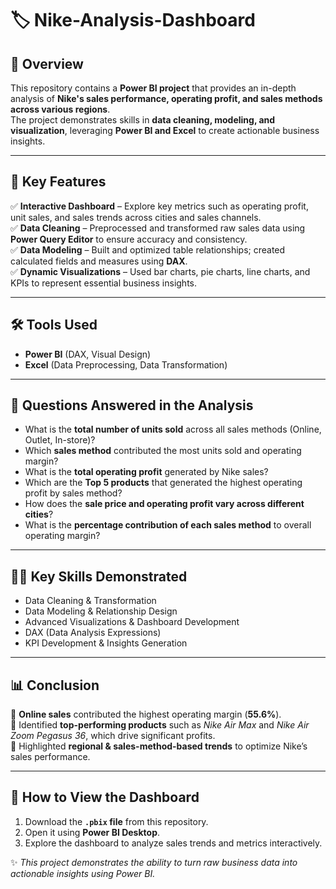 # 🏷️ Nike-Analysis-Dashboard  

## 📖 Overview  
This repository contains a **Power BI project** that provides an in-depth analysis of **Nike's sales performance, operating profit, and sales methods across various regions**.  
The project demonstrates skills in **data cleaning, modeling, and visualization**, leveraging **Power BI and Excel** to create actionable business insights.  

---

## 🚀 Key Features  
✅ **Interactive Dashboard** – Explore key metrics such as operating profit, unit sales, and sales trends across cities and sales channels.  
✅ **Data Cleaning** – Preprocessed and transformed raw sales data using **Power Query Editor** to ensure accuracy and consistency.  
✅ **Data Modeling** – Built and optimized table relationships; created calculated fields and measures using **DAX**.  
✅ **Dynamic Visualizations** – Used bar charts, pie charts, line charts, and KPIs to represent essential business insights.  

---

## 🛠️ Tools Used  
- **Power BI** (DAX, Visual Design)  
- **Excel** (Data Preprocessing, Data Transformation)  

---

## **📌 Questions Answered in the Analysis**  
- What is the **total number of units sold** across all sales methods (Online, Outlet, In-store)?  
- Which **sales method** contributed the most units sold and operating margin?  
- What is the **total operating profit** generated by Nike sales?  
- Which are the **Top 5 products** that generated the highest operating profit by sales method?  
- How does the **sale price and operating profit vary across different cities**?  
- What is the **percentage contribution of each sales method** to overall operating margin?  

---

## 🧑‍💻 Key Skills Demonstrated  
- Data Cleaning & Transformation  
- Data Modeling & Relationship Design  
- Advanced Visualizations & Dashboard Development  
- DAX (Data Analysis Expressions)  
- KPI Development & Insights Generation  

---

## 📊 Conclusion  
📌 **Online sales** contributed the highest operating margin (**55.6%**).  
📌 Identified **top-performing products** such as *Nike Air Max* and *Nike Air Zoom Pegasus 36*, which drive significant profits.  
📌 Highlighted **regional & sales-method-based trends** to optimize Nike’s sales performance.  

---

## 🔎 How to View the Dashboard  
1. Download the **`.pbix` file** from this repository.  
2. Open it using **Power BI Desktop**.  
3. Explore the dashboard to analyze sales trends and metrics interactively.  

✨ *This project demonstrates the ability to turn raw business data into actionable insights using Power BI.*

